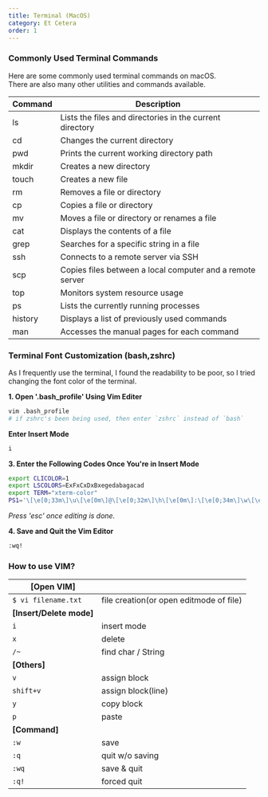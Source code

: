 ```yaml
---
title: Terminal (MacOS)
category: Et Cetera
order: 1
---
```


### Commonly Used Terminal Commands

<div class="content-box">
Here are some commonly used terminal commands on macOS.<br> 
There are also many other utilities and commands available.
</div>

| Command | Description |
| --- | --- |
| ls | Lists the files and directories in the current directory |
| cd | Changes the current directory |
| pwd | Prints the current working directory path |
| mkdir | Creates a new directory |
| touch | Creates a new file |
| rm | Removes a file or directory |
| cp | Copies a file or directory |
| mv | Moves a file or directory or renames a file |
| cat | Displays the contents of a file |
| grep | Searches for a specific string in a file |
| ssh | Connects to a remote server via SSH |
| scp | Copies files between a local computer and a remote server |
| top | Monitors system resource usage |
| ps | Lists the currently running processes |
| history | Displays a list of previously used commands |
| man | Accesses the manual pages for each command |


### Terminal Font Customization (bash,zshrc)

As I frequently use the terminal, I found the readability to be poor, so I tried changing the font color of the terminal.

**1. Open '.bash_profile' Using Vim Editer**
```bash
vim .bash_profile 
# if zshrc's been being used, then enter `zshrc` instead of `bash`
```
**Enter Insert Mode**
```bash
i
```
**3. Enter the Following Codes Once You're in Insert Mode**
```bash
export CLICOLOR=1
export LSCOLORS=ExFxCxDxBxegedabagacad
export TERM="xterm-color"
PS1='\[\e[0;33m\]\u\[\e[0m\]@\[\e[0;32m\]\h\[\e[0m\]:\[\e[0;34m\]\w\[\e[0m\]\$'
```

*Press 'esc' once editing is done.*

**4. Save and Quit the Vim Editor**
```bash
:wq!
```


### How to use VIM?

|**[Open VIM]**||
|--|--|
|`$ vi filename.txt`  | file creation(or open editmode of file)|
|**[Insert/Delete mode]** | |
| `i`                  | insert mode|
| `x`                  | delete|
| `/~`                 | find char / String|
|**[Others]**||
| `v`                  | assign block|
| `shift+v`            | assign block(line)|
| `y`                  | copy block|
| `p`                  | paste |
|**[Command]**||
| `:w`                 | save|
| `:q`                 | quit w/o saving|
| `:wq`                | save & quit |
| `:q!`                | forced quit|
